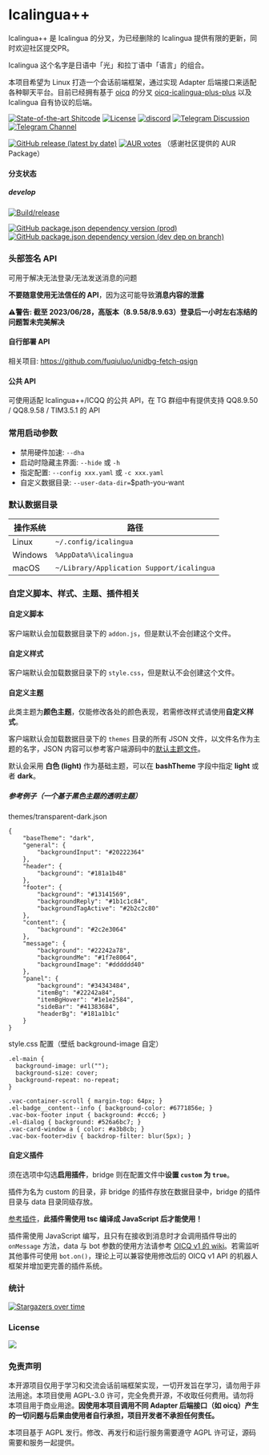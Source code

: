 # Icalingua++

Icalingua++ 是 Icalingua 的分叉，为已经删除的 Icalingua 提供有限的更新，同时欢迎社区提交PR。

Icalingua 这个名字是日语中「光」和拉丁语中「语言」的组合。

本项目希望为 Linux 打造一个会话前端框架，通过实现 Adapter 后端接口来适配各种聊天平台。目前已经拥有基于 [oicq](https://github.com/takayama-lily/oicq) 的分叉 [oicq-icalingua-plus-plus](https://github.com/Icalingua-plus-plus/oicq-icalingua-plus-plus) 以及 Icalingua 自有协议的后端。

[![State-of-the-art Shitcode](https://img.shields.io/static/v1?label=State-of-the-art&message=Shitcode&color=7B5804)](https://github.com/trekhleb/state-of-the-art-shitcode)
[![License](https://img.shields.io/aur/license/icalingua++)](https://github.com/Icalingua-plus-plus/Icalingua-plus-plus/blob/develop/LICENSE)
[![discord](https://img.shields.io/static/v1?label=chat&message=discord&color=7289da&logo=discord)](https://discord.gg/gKnU7BARzv)
[![Telegram Discussion](https://img.shields.io/static/v1?label=Discussion&message=Telegram&color=blue&logo=telegram)](https://t.me/Icalinguapp)
[![Telegram Channel](https://img.shields.io/static/v1?label=Channel&message=Telegram&color=blue&logo=telegram)](https://t.me/Icalinguapp_Updates)

[![GitHub release (latest by date)](https://img.shields.io/github/downloads/Icalingua-plus-plus/Icalingua-plus-plus/latest/total)](https://github.com/Icalingua-plus-plus/Icalingua-plus-plus/releases/latest)
[![AUR votes](https://img.shields.io/aur/votes/icalingua++)](https://aur.archlinux.org/packages/icalingua++/)
（感谢社区提供的 AUR Package）

#### 分支状态

##### develop

[![Build/release](https://github.com/Icalingua-plus-plus/Icalingua-plus-plus/actions/workflows/main.yml/badge.svg?branch=develop)](https://github.com/Icalingua-plus-plus/Icalingua-plus-plus/actions/workflows/main.yml)

[![GitHub package.json dependency version (prod)](https://img.shields.io/github/package-json/dependency-version/Icalingua-plus-plus/Icalingua-plus-plus/oicq-icalingua-plus-plus/develop?filename=icalingua%2Fpackage.json)](https://github.com/takayama-lily/oicq)
[![GitHub package.json dependency version (dev dep on branch)](https://img.shields.io/github/package-json/dependency-version/Icalingua-plus-plus/Icalingua-plus-plus/dev/electron/develop?logo=electron&filename=icalingua%2Fpackage.json)](https://electronjs.org)

### 头部签名 API

可用于解决无法登录/无法发送消息的问题

**不要随意使用无法信任的 API**，因为这可能导致**消息内容的泄露**

**⚠警告: 截至 2023/06/28，高版本（8.9.58/8.9.63）登录后一小时左右冻结的问题暂未完美解决**

#### 自行部署 API

相关项目: https://github.com/fuqiuluo/unidbg-fetch-qsign

#### 公共 API

可使用适配 Icalingua++/ICQQ 的公共 API，在 TG 群组中有提供支持 QQ8.9.50 / QQ8.9.58 / TIM3.5.1 的 API

### 常用启动参数

- 禁用硬件加速: `--dha`
- 启动时隐藏主界面: `--hide` 或 `-h`
- 指定配置: `--config xxx.yaml` 或 `-c xxx.yaml`
- 自定义数据目录: `--user-data-dir=`$path-you-want

### 默认数据目录

| 操作系统 | 路径                  |
|---------|-----------------------|
| Linux   | `~/.config/icalingua` |
| Windows | `%AppData%\icalingua` |
| macOS   | `~/Library/Application Support/icalingua`|

### 自定义脚本、样式、主题、插件相关

#### 自定义脚本

客户端默认会加载数据目录下的 `addon.js`，但是默认不会创建这个文件。

#### 自定义样式

客户端默认会加载数据目录下的 `style.css`，但是默认不会创建这个文件。

#### 自定义主题

此类主题为**颜色主题**，仅能修改各处的颜色表现，若需修改样式请使用**自定义样式**。

客户端默认会加载数据目录下的 `themes` 目录的所有 JSON 文件，以文件名作为主题的名字，JSON 内容可以参考客户端源码中的[默认主题文件](icalingua/src/renderer/components/vac-mod/themes/index.js)。

默认会采用 **白色 (light)** 作为基础主题，可以在 **bashTheme** 字段中指定 **light** 或者 **dark**。

##### 参考例子（一个基于黑色主题的透明主题）

themes/transparent-dark.json

```
{
    "baseTheme": "dark",
    "general": {
        "backgroundInput": "#20222364"
    },
    "header": {
        "background": "#181a1b48"
    },
    "footer": {
        "background": "#13141569",
        "backgroundReply": "#1b1c1c84",
        "backgroundTagActive": "#2b2c2c80"
    },
    "content": {
        "background": "#2c2e3064"
    },
    "message": {
        "background": "#22242a78",
        "backgroundMe": "#1f7e8064",
        "backgroundImage": "#dddddd40"
    },
    "panel": {
        "background": "#34343484",
        "itemBg": "#22242a84",
        "itemBgHover": "#1e1e2584",
        "sideBar": "#41383684",
        "headerBg": "#181a1b1c"
    }
}
```

style.css 配置（壁纸 background-image 自定）

```
.el-main {
  background-image: url("");
  background-size: cover;
  background-repeat: no-repeat;
}

.vac-container-scroll { margin-top: 64px; }
.el-badge__content--info { background-color: #6771856e; }
.vac-box-footer input { background: #ccc6; }
.el-dialog { background: #526a6bc7; }
.vac-card-window a { color: #a3b8cb; }
.vac-box-footer>div { backdrop-filter: blur(5px); }
```

#### 自定义插件

须在选项中勾选**启用插件**，bridge 则在配置文件中**设置 `custom` 为 `true`**。

插件为名为 custom 的目录，非 bridge 的插件存放在数据目录中，bridge 的插件目录与 data 目录同级存放。

[参考插件](https://github.com/Icalingua-plus-plus/Icalingua-plus-plus/tree/develop/icalingua-bridge-oicq/custom.example)，**此插件需使用 tsc 编译成 JavaScript 后才能使用！**

插件需使用 JavaScript 编写，且只有在接收到消息时才会调用插件导出的 `onMessage` 方法，data 与 bot 参数的使用方法请参考 [OICQ v1 的 wiki](https://github.com/takayama-lily/oicq/wiki)。若需监听其他事件可使用 `bot.on()`，理论上可以兼容使用修改后的 OICQ v1 API 的机器人框架并增加更完善的插件系统。

### 统计

[![Stargazers over time](https://starchart.cc/Icalingua-plus-plus/Icalingua-plus-plus.svg)](https://github.com/Icalingua-plus-plus/Icalingua-plus-plus/stargazers)

### License

[![](https://camo.githubusercontent.com/473b62766b498e4f2b008ada39f1d56fb3183649f24447866e25d958ac3fd79a/68747470733a2f2f7777772e676e752e6f72672f67726170686963732f6167706c76332d3135357835312e706e67)](https://www.gnu.org/licenses/agpl-3.0.txt)

### 免责声明

本开源项目仅用于学习和交流会话前端框架实现，一切开发旨在学习，请勿用于非法用途。本项目使用 AGPL-3.0 许可，完全免费开源，不收取任何费用。请勿将本项目用于商业用途。**因使用本项目调用不同 Adapter 后端接口（如 oicq）产生的一切问题与后果由使用者自行承担，项目开发者不承担任何责任。**

本项目基于 AGPL 发行。修改、再发行和运行服务需要遵守 AGPL 许可证，源码需要和服务一起提供。
